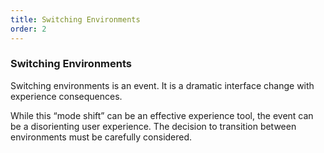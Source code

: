 ```yaml
---
title: Switching Environments
order: 2
---
```


### Switching Environments
Switching environments is an event. It is a dramatic interface change with experience consequences.

While this “mode shift” can be an effective experience tool, the event can be a disorienting user experience. The decision to transition between environments must be carefully considered.
